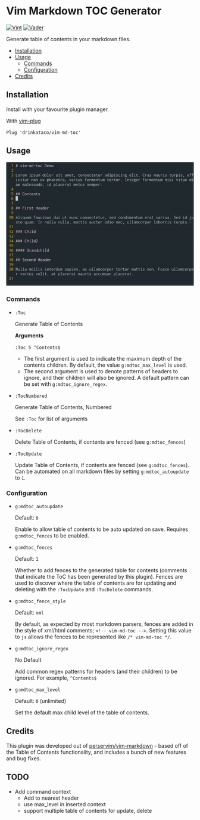 # Vim Markdown TOC Generator

[![Vint](https://github.com/drinkataco/vim-md-toc/workflows/Vint/badge.svg)](https://github.com/drinkataco/vim-md-toc/actions?workflow=Vint)
[![Vader](https://github.com/drinkataco/vim-md-toc/workflows/Vader/badge.svg)](https://github.com/drinkataco/vim-md-toc/actions?workflow=Vader)

Generate table of contents in your markdown files.

<!-- vim-md-toc format=bullets ignore=^TODO$ -->
* [Installation](#installation)
* [Usage](#usage)
  * [Commands](#commands)
  * [Configuration](#configuration)
* [Credits](#credits)
<!-- vim-md-toc END -->

## Installation

Install with your favourite plugin manager.

With [vim-plug](https://github.com/junegunn/vim-plug)

```Vimscript
Plug 'drinkataco/vim-md-toc'
```

## Usage

![Demo](./screenshots/demo.gif)

### Commands

* `:Toc`

   Generate Table of Contents

   **Arguments**

   `:Toc 5 ^Contents$`

   * The first argument is used to indicate the maximum depth of the contents children. By default, the value `g:mdtoc_max_level` is used.
   * The second argument is used to denote patterns of headers to ignore, and their children will also be ignored. A default pattern can be set with `g:mdtoc_ignore_regex`.

* `:TocNumbered`

   Generate Table of Contents, Numbered

   See `:Toc` for list of arguments

* `:TocDelete`

   Delete Table of Contents, if contents are fenced (see `g:mdtoc_fences`)

* `:TocUpdate`

   Update Table of Contents, if contents are fenced (see `g:mdtoc_fences`). Can be automated on all markdown files by setting `g:mdtoc_autoupdate` to `1`.

### Configuration

* `g:mdtoc_autoupdate`

   Default: `0`

   Enable to allow table of contents to be auto updated on save. Requires `g:mdtoc_fences` to be enabled.

* `g:mdtoc_fences`

   Default: `1`

   Whether to add fences to the generated table for contents (comments that indicate the ToC has been generated by this plugin). Fences are used to discover where the table of contents are for updating and deleting with the `:TocUpdate` and `:TocDelete` commands.

* `g:mdtoc_fence_style`

   Default: `xml`

   By default, as expected by most markdown parsers, fences are added in the style of xml/html comments; `<!-- vim-md-toc -->`. Setting this value to `js` allows the fences to be represented like `/* vim-md-toc */`.

* `g:mdtoc_ignore_regex`

  No Default

  Add common regex patterns for headers (and their children) to be ignored. For example, `^Contents$`

* `g:mdtoc_max_level`

   Default: `0` (unlimited)

   Set the default max child level of the table of contents.

## Credits

This plugin was developed out of [perservim/vim-markdown](https://github.com/preservim/vim-markdown) - based off of the Table of Contents functionality, and includes a bunch of new features and bug fixes.

## TODO

* Add command context
  * Add to nearest header
  * use max_level in inserted context
  * support multiple table of contents for update, delete
